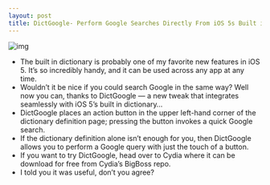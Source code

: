 ```yaml
---
layout: post
title: DictGoogle- Perform Google Searches Directly From iOS 5s Built in Dictionary
---
```

![img](http://media.idownloadblog.com/wp-content/uploads/2011/10/DictGoogle.png)
* The built in dictionary is probably one of my favorite new features in iOS 5. It’s so incredibly handy, and it can be used across any app at any time.
* Wouldn’t it be nice if you could search Google in the same way? Well now you can, thanks to DictGoogle — a new tweak that integrates seamlessly with iOS 5’s built in dictionary…
* DictGoogle places an action button in the upper left-hand corner of the dictionary definition page; pressing the button invokes a quick Google search.
* If the dictionary definition alone isn’t enough for you, then DictGoogle allows you to perform a Google query with just the touch of a button.
* If you want to try DictGoogle, head over to Cydia where it can be download for free from Cydia’s BigBoss repo.
* I told you it was useful, don’t you agree?

